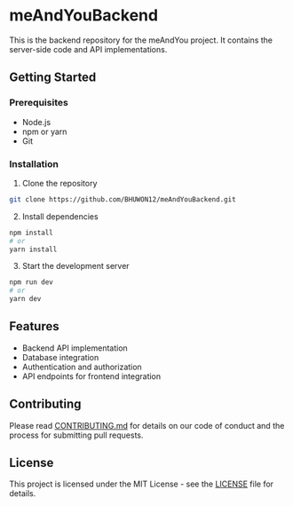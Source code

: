 # meAndYouBackend

This is the backend repository for the meAndYou project. It contains the server-side code and API implementations.

## Getting Started

### Prerequisites
- Node.js
- npm or yarn
- Git

### Installation
1. Clone the repository
```bash
git clone https://github.com/BHUWON12/meAndYouBackend.git
```

2. Install dependencies
```bash
npm install
# or
yarn install
```

3. Start the development server
```bash
npm run dev
# or
yarn dev
```

## Features
- Backend API implementation
- Database integration
- Authentication and authorization
- API endpoints for frontend integration

## Contributing
Please read [CONTRIBUTING.md](CONTRIBUTING.md) for details on our code of conduct and the process for submitting pull requests.

## License
This project is licensed under the MIT License - see the [LICENSE](LICENSE) file for details. 